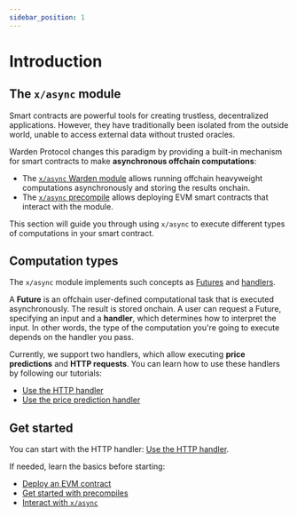 ```yaml
---
sidebar_position: 1
---
```


# Introduction

## The `x/async` module

Smart contracts are powerful tools for creating trustless, decentralized applications. However, they have traditionally been isolated from the outside world, unable to access external data without trusted oracles.

Warden Protocol changes this paradigm by providing a built-in mechanism for smart contracts to make **asynchronous offchain computations**:

- The [`x/async` Warden module](/learn/warden-protocol-modules/x-async) allows running offchain heavyweight computations asynchronously and storing the results onchain.
- The [`x/async` precompile](../precompiles/x-async) allows deploying EVM smart contracts that interact with the module.

This section will guide you through using `x/async` to execute different types of computations in your smart contract.

## Computation types

The `x/async` module implements such concepts as [Futures](/learn/warden-protocol-modules/x-async#future) and [handlers](/learn/warden-protocol-modules/x-async#handler).

A **Future** is an offchain user-defined computational task that is executed asynchronously. The result is stored onchain. A user can request a Future, specifying an input and a **handler**, which determines how to interpret the input. In other words, the type of the computation you're going to execute depends on the handler you pass.

Currently, we support two handlers, which allow executing **price predictions** and **HTTP requests**. You can learn how to use these handlers by following our tutorials:

- [Use the HTTP handler](use-the-http-handler/introduction)
- [Use the price prediction handler](use-the-price-prediction-handler/introduction)

## Get started

You can start with the HTTP handler: [Use the HTTP handler](use-the-http-handler/introduction).

If needed, learn the basics before starting:

- [Deploy an EVM contract](../deploy-smart-contracts-on-warden/deploy-an-evm-contract)
- [Get started with precompiles](../interact-with-warden-modules/get-started-with-precompiles)
- [Interact with `x/async`](../interact-with-warden-modules/interact-with-x-async)
